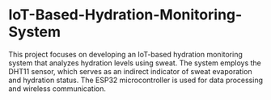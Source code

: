 # IoT-Based-Hydration-Monitoring-System
This project focuses on developing an IoT-based hydration monitoring system that analyzes hydration levels using sweat. The system employs the DHT11 sensor, which serves as an indirect indicator of sweat evaporation and hydration status. The ESP32 microcontroller is used for data processing and wireless communication.
